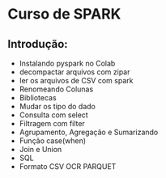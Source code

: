 # Curso de SPARK

## Introdução:
- Instalando pyspark no Colab
- decompactar arquivos com zipar
- ler os arquivos de CSV com spark
- Renomeando Colunas
- Bibliotecas
- Mudar os tipo do dado
- Consulta com select
- Filtragem com filter
- Agrupamento, Agregação e Sumarizando
- Função case(when)
- Join e Union
- SQL
- Formato CSV OCR PARQUET
